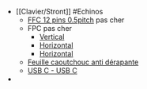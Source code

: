 - [[Clavier/Stront]] #Echinos
	- [FFC 12 pins 0.5pitch](https://www.aliexpress.com/item/1005002468369055.html) pas cher
	- FPC pas cher
		- [Vertical](https://m.fr.aliexpress.com/item/10000000737049.html?gatewayAdapt=gloPc2fraMsite)
		- [Horizontal](https://m.fr.aliexpress.com/item/1005001478260263.html)
		- [Horizontal](https://m.fr.aliexpress.com/item/10000348360254.html)
	- [Feuille caoutchouc anti dérapante](https://www.aliexpress.com/item/1005003938672544.html)
	- [USB C - USB C](https://m.fr.aliexpress.com/item/1005004649061153.html?gatewayAdapt=gloPc2fraMsite)
-